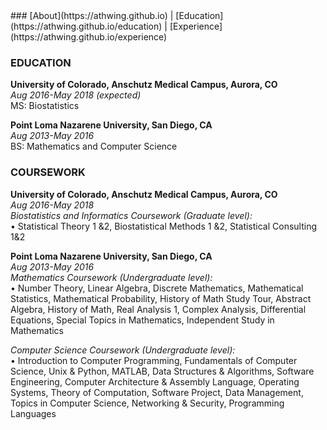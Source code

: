 <head>
<meta name='keywords' content="Annie, Thwing, biostatistics, Colorado, Denver, student, researcher, education">
</head>
### [About](https://athwing.github.io)  |  [Education](https://athwing.github.io/education) |  [Experience](https://athwing.github.io/experience)

### EDUCATION 
**University of Colorado, Anschutz Medical Campus, Aurora, CO** <br>
*Aug 2016-May 2018 (expected)*<br>
MS: Biostatistics

**Point Loma Nazarene University, San Diego, CA**<br>
*Aug 2013-May 2016*<br>
BS: Mathematics and Computer Science

### COURSEWORK
**University of Colorado, Anschutz Medical Campus, Aurora, CO** <br>
*Aug 2016-May 2018*<br>
*Biostatistics and Informatics Coursework (Graduate level):*<br>
•	Statistical Theory 1 &2, Biostatistical Methods 1 &2, Statistical Consulting 1&2 

**Point Loma Nazarene University, San Diego, CA** <br>
*Aug 2013-May 2016*<br>
*Mathematics Coursework (Undergraduate level):*<br>
•	Number Theory, Linear Algebra, Discrete Mathematics, Mathematical Statistics, Mathematical Probability, History of Math Study Tour, Abstract Algebra, History of Math, Real Analysis 1, Complex Analysis, Differential Equations, Special Topics in Mathematics, Independent Study in Mathematics 

*Computer Science Coursework (Undergraduate level):*<br>
•	Introduction to Computer Programming, Fundamentals of Computer Science, Unix & Python, MATLAB, Data Structures & Algorithms, Software Engineering, Computer Architecture & Assembly Language, Operating Systems, Theory of Computation, Software Project, Data Management, Topics in Computer Science, Networking & Security, Programming Languages 
